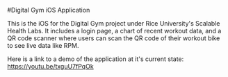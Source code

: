 #Digital Gym iOS Application 

This is the iOS for the Digital Gym project under Rice University's Scalable Health Labs. It includes a login page, a chart of recent workout data, and a QR code scanner where users can scan the QR code of their workout bike to see live data like RPM. 

Here is a link to a demo of the application at it's current state: https://youtu.be/txguU7fPqOk




